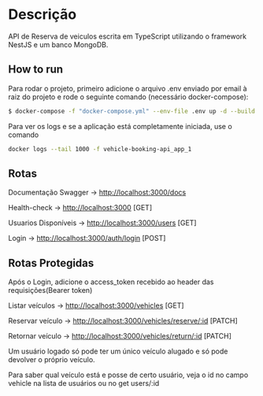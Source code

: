 # Descrição

API de Reserva de veiculos escrita em TypeScript utilizando o framework NestJS e um banco MongoDB.

## How to run

Para rodar o projeto, primeiro adicione o arquivo .env enviado por email à raiz do projeto e rode o seguinte comando (necessário docker-compose):
```bash
$ docker-compose -f "docker-compose.yml" --env-file .env up -d --build
```

Para ver os logs e se a aplicação está completamente iniciada, use o comando
```bash
docker logs --tail 1000 -f vehicle-booking-api_app_1
```

## Rotas
Documentação Swagger -> [http://localhost:3000/docs](http://localhost:3000/docs)

Health-check -> [http://localhost:3000](http://localhost:3000) [GET]

Usuarios Disponíveis -> [http://localhost:3000/users](http://localhost:3000/users) [GET]

Login -> [http://localhost:3000/auth/login](http://localhost:3000/auth/login) [POST]

## Rotas Protegidas

Após o Login, adicione o access_token recebido ao header das requisições(Bearer token)

Listar veículos -> [http://localhost:3000/vehicles](http://localhost:3000/vehicles) [GET]

Reservar veículo -> [http://localhost:3000/vehicles/reserve/:id](http://localhost:3000/vehicles/reserve/:id) [PATCH]

Retornar veículo -> [http://localhost:3000/vehicles/return/:id](http://localhost:3000/vehicles/return/:id) [PATCH]

Um usuário logado só pode ter um único veículo alugado e só pode devolver o próprio veículo.

Para saber qual veículo está e posse de certo usuário, veja o id no campo vehicle na lista de usuários ou no get users/:id
